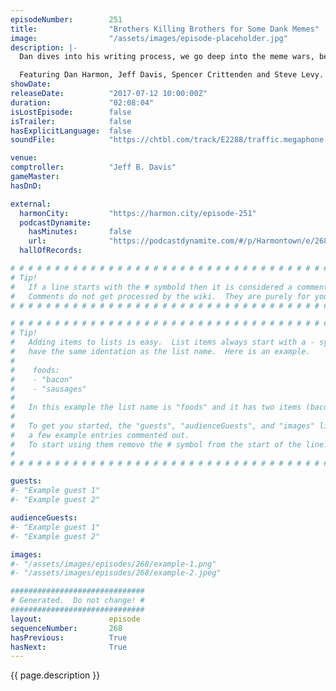 ```yaml
---
episodeNumber:        251
title:                "Brothers Killing Brothers for Some Dank Memes"
image:                "/assets/images/episode-placeholder.jpg"
description: |-
  Dan dives into his writing process, we go deep into the meme wars, before wrapping the show up with some role playing.

  Featuring Dan Harmon, Jeff Davis, Spencer Crittenden and Steve Levy.
showDate:             
releaseDate:          "2017-07-12 10:00:00Z"
duration:             "02:08:04"
isLostEpisode:        false
isTrailer:            false
hasExplicitLanguage:  false
soundFile:            "https://chtbl.com/track/E2288/traffic.megaphone.fm/STA5055069311.mp3?updated=1596764386"

venue:                
comptroller:          "Jeff B. Davis"
gameMaster:           
hasDnD:               

external:
  harmonCity:         "https://harmon.city/episode-251"
  podcastDynamite:
    hasMinutes:       false
    url:              "https://podcastdynamite.com/#/p/Harmontown/e/268/251"
  hallOfRecords:      

# # # # # # # # # # # # # # # # # # # # # # # # # # # # # # # # # # # # # # # # # # # # #
# Tip!
#   If a line starts with the # symbold then it is considered a comment.
#   Comments do not get processed by the wiki.  They are purely for your information.
# # # # # # # # # # # # # # # # # # # # # # # # # # # # # # # # # # # # # # # # # # # # #

# # # # # # # # # # # # # # # # # # # # # # # # # # # # # # # # # # # # # # # # # # # # #
# Tip!
#   Adding items to lists is easy.  List items always start with a - symbol and have
#   have the same identation as the list name.  Here is an example.
#
#    foods:
#    - "bacon"
#    - "sausages"
#
#   In this example the list name is "foods" and it has two items (bacon, and sausages).
#
#   To get you started, the "guests", "audienceGuests", and "images" lists below have
#   a few example entries commented out.
#   To start using them remove the # symbol from the start of the line.
#
# # # # # # # # # # # # # # # # # # # # # # # # # # # # # # # # # # # # # # # # # # # # #

guests:
#- "Example guest 1"
#- "Example guest 2"

audienceGuests:
#- "Example guest 1"
#- "Example guest 2"

images:
#- "/assets/images/episodes/268/example-1.png"
#- "/assets/images/episodes/268/example-2.jpeg"

##############################
# Generated.  Do not change! #
##############################
layout:               episode
sequenceNumber:       268
hasPrevious:          True
hasNext:              True
---
```


<!-- The episode description will be rendered here -->
{{ page.description }}

<!-- Add your content BELOW here -->
<!-- vvvvvvvvvvvvvvvvvvvvvvvvvvv -->




<!-- ^^^^^^^^^^^^^^^^^^^^^^^^^^^ -->
<!-- Add your content ABOVE here -->

<!-- The episode gallery will be rendered here -->